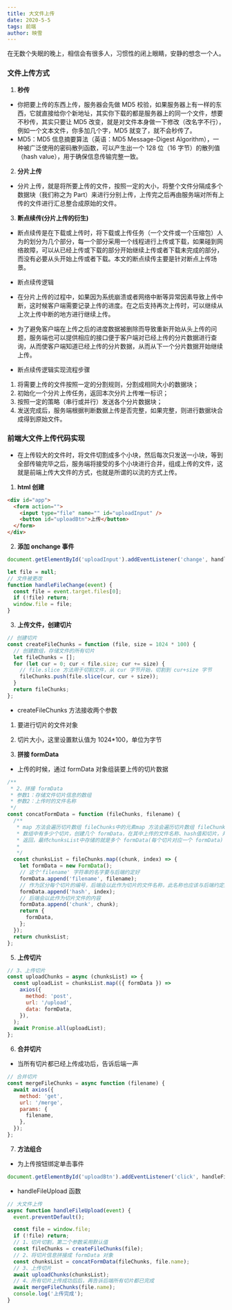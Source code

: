 ```yaml
---
title: 大文件上传
date: 2020-5-5
tags: 前端
author: 映雪
---
```


在无数个失眠的晚上，相信会有很多人，习惯性的闭上眼睛，安静的想念一个人。

<!--more-->

### 文件上传方式

1. **秒传**

- 你把要上传的东西上传，服务器会先做 MD5 校验，如果服务器上有一样的东西，它就直接给你个新地址，其实你下载的都是服务器上的同一个文件，想要不秒传，其实只要让 MD5 改变，就是对文件本身做一下修改（改名字不行），例如一个文本文件，你多加几个字，MD5 就变了，就不会秒传了。
- MD5：MD5 信息摘要算法（英语：MD5 Message-Digest Algorithm），一种被广泛使用的密码散列函数，可以产生出一个 128 位（16 字节）的散列值（hash value），用于确保信息传输完整一致。

2. **分片上传**

- 分片上传，就是将所要上传的文件，按照一定的大小，将整个文件分隔成多个数据块（我们称之为 Part）来进行分别上传，上传完之后再由服务端对所有上传的文件进行汇总整合成原始的文件。

3. **断点续传(分片上传的衍生)**

- 断点续传是在下载或上传时，将下载或上传任务（一个文件或一个压缩包）人为的划分为几个部分，每一个部分采用一个线程进行上传或下载，如果碰到网络故障，可以从已经上传或下载的部分开始继续上传或者下载未完成的部分，而没有必要从头开始上传或者下载。本文的断点续传主要是针对断点上传场景。

- 断点续传逻辑

- 在分片上传的过程中，如果因为系统崩溃或者网络中断等异常因素导致上传中断，这时候客户端需要记录上传的进度。在之后支持再次上传时，可以继续从上次上传中断的地方进行继续上传。
- 为了避免客户端在上传之后的进度数据被删除而导致重新开始从头上传的问题，服务端也可以提供相应的接口便于客户端对已经上传的分片数据进行查询，从而使客户端知道已经上传的分片数据，从而从下一个分片数据开始继续上传。

- 断点续传逻辑实现流程步骤

1. 将需要上传的文件按照一定的分割规则，分割成相同大小的数据块；
2. 初始化一个分片上传任务，返回本次分片上传唯一标识；
3. 按照一定的策略（串行或并行）发送各个分片数据块；
4. 发送完成后，服务端根据判断数据上传是否完整，如果完整，则进行数据块合成得到原始文件。

### 前端大文件上传代码实现

- 在上传较大的文件时，将文件切割成多个小块，然后每次只发送一小块，等到全部传输完毕之后，服务端将接受的多个小块进行合并，组成上传的文件，这就是前端上传大文件的方式，也就是所谓的以流的方式上传。

1. **html 创建**

```html
<div id="app">
  <form action="">
    <input type="file" name="" id="uploadInput" />
    <button id="uploadBtn">上传</button>
  </form>
</div>
```

2. **添加 onchange 事件**

```js
document.getElementById('uploadInput').addEventListener('change', handleFileChange);

let file = null;
// 文件被更改
function handleFileChange(event) {
  const file = event.target.files[0];
  if (!file) return;
  window.file = file;
}
```

3. **上传文件，创建切片**

```js
// 创建切片
const createFileChunks = function (file, size = 1024 * 100) {
  // 创建数组，存储文件的所有切片
  let fileChunks = [];
  for (let cur = 0; cur < file.size; cur += size) {
    // file.slice 方法用于切割文件，从 cur 字节开始，切割到 cur+size 字节
    fileChunks.push(file.slice(cur, cur + size));
  }
  return fileChunks;
};
```

- createFileChunks 方法接收两个参数

1. 要进行切片的文件对象
2. 切片大小，这里设置默认值为 1024\*100，单位为字节

3. **拼接 formData**

- 上传的时候，通过 formData 对象组装要上传的切片数据

```js
/**
 * 2、拼接 formData
 * 参数1：存储文件切片信息的数组
 * 参数2：上传时的文件名称
 */
const concatFormData = function (fileChunks, filename) {
  /**
   * map 方法会遍历切片数组 fileChunks中的元素map 方法会遍历切片数组 fileChunks中的元素,
   * 数组中有多少个切片，创建几个 formData，在其中上传的文件名称、hash值和切片，并将此 formData
   * 返回，最终chunksList中存储的就是多个 formData(每个切片对应一个 formData)
   *
   */
  const chunksList = fileChunks.map((chunk, index) => {
    let formData = new FormData();
    // 这个'filename' 字符串的名字要与后端约定好
    formData.append('filename', filename);
    // 作为区分每个切片的编号，后端会以此作为切片的文件名称，此名称也应该与后端约定好
    formData.append('hash', index);
    // 后端会以此作为切片文件的内容
    formData.append('chunk', chunk);
    return {
      formData,
    };
  });
  return chunksList;
};
```

5. **上传切片**

```js
// 3、上传切片
const uploadChunks = async (chunksList) => {
  const uploadList = chunksList.map(({ formData }) =>
    axios({
      method: 'post',
      url: '/upload',
      data: formData,
    }),
  );
  await Promise.all(uploadList);
};
```

6. **合并切片**

- 当所有切片都已经上传成功后，告诉后端一声

```js
// 合并切片
const mergeFileChunks = async function (filename) {
  await axios({
    method: 'get',
    url: '/merge',
    params: {
      filename,
    },
  });
};
```

7. **方法组合**

- 为上传按钮绑定单击事件

```js
document.getElementById('uploadBtn').addEventListener('click', handleFileUpload);
```

- handleFileUpload 函数

```js
// 大文件上传
async function handleFileUpload(event) {
  event.preventDefault();

  const file = window.file;
  if (!file) return;
  // 1、切片切割，第二个参数采用默认值
  const fileChunks = createFileChunks(file);
  // 2、将切片信息拼接成 formData 对象
  const chunksList = concatFormData(fileChunks, file.name);
  // 3、上传切片
  await uploadChunks(chunksList);
  // 4、所有切片上传成功后后，再告诉后端所有切片都已完成
  await mergeFileChunks(file.name);
  console.log('上传完成');
}
```
